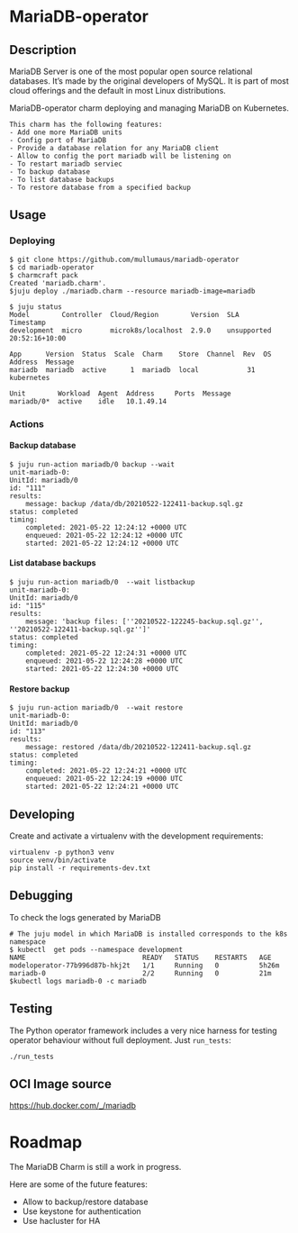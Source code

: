 # MariaDB-operator

## Description
MariaDB Server is one of the most popular open source relational databases. It’s made by the original developers of MySQL. It is part of most cloud offerings and the default in most Linux distributions.

MariaDB-operator charm deploying and managing MariaDB on Kubernetes.

    This charm has the following features:
    - Add one more MariaDB units
    - Config port of MariaDB
    - Provide a database relation for any MariaDB client
    - Allow to config the port mariadb will be listening on
    - To restart mariadb serviec
    - To backup database
    - To list database backups
    - To restore database from a specified backup

## Usage

### Deploying
    $ git clone https://github.com/mullumaus/mariadb-operator
    $ cd mariadb-operator
    $ charmcraft pack
    Created 'mariadb.charm'.
    $juju deploy ./mariadb.charm --resource mariadb-image=mariadb

    $ juju status
    Model        Controller  Cloud/Region        Version  SLA          Timestamp
    development  micro       microk8s/localhost  2.9.0    unsupported  20:52:16+10:00

    App      Version  Status  Scale  Charm    Store  Channel  Rev  OS          Address  Message
    mariadb  mariadb  active      1  mariadb  local            31  kubernetes           

    Unit        Workload  Agent  Address     Ports  Message
    mariadb/0*  active    idle   10.1.49.14    

### Actions
#### Backup database
    $ juju run-action mariadb/0 backup --wait
    unit-mariadb-0:
    UnitId: mariadb/0
    id: "111"
    results:
        message: backup /data/db/20210522-122411-backup.sql.gz
    status: completed
    timing:
        completed: 2021-05-22 12:24:12 +0000 UTC
        enqueued: 2021-05-22 12:24:12 +0000 UTC
        started: 2021-05-22 12:24:12 +0000 UTC

#### List database backups        
    $ juju run-action mariadb/0  --wait listbackup
    unit-mariadb-0:
    UnitId: mariadb/0
    id: "115"
    results:
        message: 'backup files: [''20210522-122245-backup.sql.gz'', ''20210522-122411-backup.sql.gz'']'
    status: completed
    timing:
        completed: 2021-05-22 12:24:31 +0000 UTC
        enqueued: 2021-05-22 12:24:28 +0000 UTC
        started: 2021-05-22 12:24:30 +0000 UTC

#### Restore backup
    $ juju run-action mariadb/0  --wait restore
    unit-mariadb-0:
    UnitId: mariadb/0
    id: "113"
    results:
        message: restored /data/db/20210522-122411-backup.sql.gz
    status: completed
    timing:
        completed: 2021-05-22 12:24:21 +0000 UTC
        enqueued: 2021-05-22 12:24:19 +0000 UTC
        started: 2021-05-22 12:24:21 +0000 UTC

## Developing

Create and activate a virtualenv with the development requirements:

    virtualenv -p python3 venv
    source venv/bin/activate
    pip install -r requirements-dev.txt

## Debugging
To check the logs generated by MariaDB

    # The juju model in which MariaDB is installed corresponds to the k8s namespace
    $ kubectl  get pods --namespace development
    NAME                             READY   STATUS    RESTARTS   AGE
    modeloperator-77b996d87b-hkj2t   1/1     Running   0          5h26m
    mariadb-0                        2/2     Running   0          21m
    $kubectl logs mariadb-0 -c mariadb

## Testing

The Python operator framework includes a very nice harness for testing
operator behaviour without full deployment. Just `run_tests`:

    ./run_tests

## OCI Image source 

https://hub.docker.com/_/mariadb

# Roadmap

The MariaDB Charm is still a work in progress.

Here are some of the future features:

  - Allow to backup/restore database
  - Use keystone for authentication
  - Use hacluster for HA
  